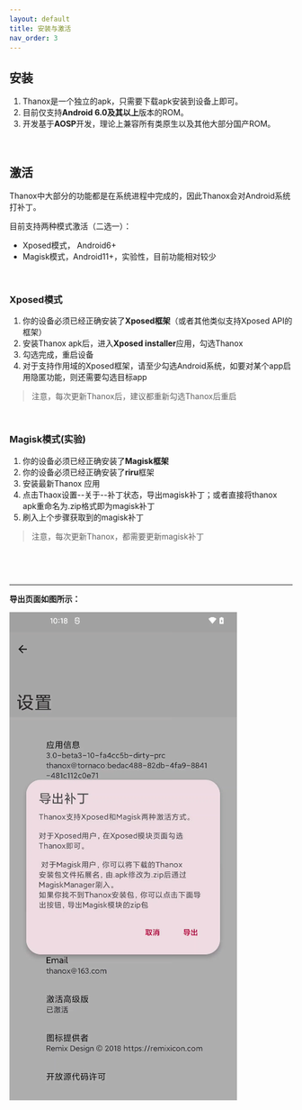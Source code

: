 ```yaml
---
layout: default
title: 安装与激活
nav_order: 3
---
```




## 安装

1. Thanox是一个独立的apk，只需要下载apk安装到设备上即可。
2. 目前仅支持**Android 6.0及其以上**版本的ROM。
3. 开发基于**AOSP**开发，理论上兼容所有类原生以及其他大部分国产ROM。

&nbsp;

## 激活

Thanox中大部分的功能都是在系统进程中完成的，因此Thanox会对Android系统打补丁。

目前支持两种模式激活（二选一）：

* Xposed模式， Android6+
* Magisk模式，Android11+，实验性，目前功能相对较少

&nbsp;

### Xposed模式

1. 你的设备必须已经正确安装了**Xposed框架**（或者其他类似支持Xposed API的框架）
2. 安装Thanox apk后，进入**Xposed installer**应用，勾选Thanox
3. 勾选完成，重启设备
4. 对于支持作用域的Xposed框架，请至少勾选Android系统，如要对某个app启用隐匿功能，则还需要勾选目标app

> 注意，每次更新Thanox后，建议都重新勾选Thanox后重启

&nbsp;

### Magisk模式(实验)

1. 你的设备必须已经正确安装了**Magisk框架**
2. 你的设备必须已经正确安装了**riru**框架
3. 安装最新Thanox 应用
4. 点击Thaox设置--关于--补丁状态，导出magisk补丁；或者直接将thanox apk重命名为.zip格式即为magisk补丁
5. 刷入上个步骤获取到的magisk补丁

> 注意，每次更新Thanox，都需要更新magisk补丁

&nbsp;

&nbsp;

----------------

**导出页面如图所示：**

![export-patch](assets/images/export-patch.png)
